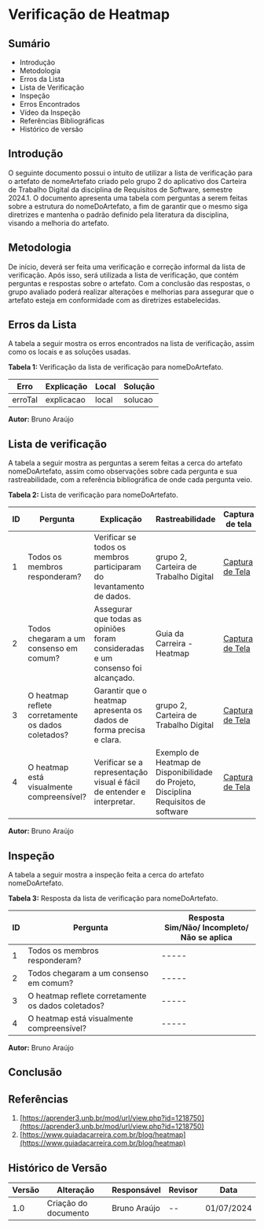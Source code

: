 # Verificação de Heatmap

## Sumário
- Introdução
- Metodologia
- Erros da Lista
- Lista de Verificação
- Inspeção
- Erros Encontrados
- Vídeo da Inspeção
- Referências Bibliográficas
- Histórico de versão

## Introdução
O seguinte documento possui o intuito de utilizar a lista de verificação para o artefato de nomeArtefato criado pelo grupo 2 do aplicativo dos Carteira de Trabalho Digital da disciplina de Requisitos de Software, semestre 2024.1. O documento apresenta uma tabela com perguntas a serem feitas sobre a estrutura do nomeDoArtefato, a fim de garantir que o mesmo siga diretrizes e mantenha o padrão definido pela literatura da disciplina, visando a melhoria do artefato.

## Metodologia
De início, deverá ser feita uma verificação e correção informal da lista de verificação. Após isso, será utilizada a lista de verificação, que contém perguntas e respostas sobre o artefato. Com a conclusão das respostas, o grupo avaliado poderá realizar alterações e melhorias para assegurar que o artefato esteja em conformidade com as diretrizes estabelecidas.

## Erros da Lista
A tabela a seguir mostra os erros encontrados na lista de verificação, assim como os locais e as soluções usadas.

<b>Tabela 1:</b> Verificação da lista de verificação para nomeDoArtefato.

| Erro   | Explicação | Local | Solução |
|--------|------------|-------|---------|
| erroTal| explicacao | local | solucao |

<b>Autor:</b> Bruno Araújo

## Lista de verificação
A tabela a seguir mostra as perguntas a serem feitas a cerca do artefato nomeDoArtefato, assim como observações sobre cada pergunta e sua rastreabilidade, com a referência bibliográfica de onde cada pergunta veio.

<b>Tabela 2:</b> Lista de verificação para nomeDoArtefato.

| ID | Pergunta | Explicação | Rastreabilidade | Captura de tela |
|----|----------|------------|-----------------|-----------------|
| 1  | Todos os membros responderam? | Verificar se todos os membros participaram do levantamento de dados. | grupo 2, Carteira de Trabalho Digital | [Captura de Tela](https://github.com/Requisitos-de-Software/2024.1-CarteiradeTrabalhoDigital/assets/140026699/3bc60b03-87e3-458e-8ad4-dd4d4325e29f)   |
| 2  | Todos chegaram a um consenso em comum? | Assegurar que todas as opiniões foram consideradas e um consenso foi alcançado. | Guia da Carreira - Heatmap | [Captura de Tela](https://github.com/Requisitos-de-Software/2024.1-CarteiradeTrabalhoDigital/assets/140026699/2c9c2790-7a4c-4e4a-9fe3-7abb5aac41cb)|
| 3  | O heatmap reflete corretamente os dados coletados? | Garantir que o heatmap apresenta os dados de forma precisa e clara. | grupo 2, Carteira de Trabalho Digital | [Captura de Tela](https://github.com/Requisitos-de-Software/2024.1-CarteiradeTrabalhoDigital/assets/140026699/494d0582-457e-45e5-8745-a5c446c4b47c) |
| 4  | O heatmap está visualmente compreensível? | Verificar se a representação visual é fácil de entender e interpretar. | Exemplo de Heatmap de Disponibilidade do Projeto, Disciplina Requisitos de software |[Captura de Tela](https://github.com/Requisitos-de-Software/2024.1-CarteiradeTrabalhoDigital/assets/140026699/a2fa36ff-7843-42ee-8f3c-784a6ace6fd1) |

<b>Autor:</b> Bruno Araújo

## Inspeção
A tabela a seguir mostra a inspeção feita a cerca do artefato nomeDoArtefato.

<b>Tabela 3:</b> Resposta da lista de verificação para nomeDoArtefato.

| ID | Pergunta | Resposta <br> Sim/Não/ Incompleto/ Não se aplica |
|----|----------|------------------------------------------------|
| 1  | Todos os membros responderam? | ----- |
| 2  | Todos chegaram a um consenso em comum? | ----- |
| 3  | O heatmap reflete corretamente os dados coletados? | ----- |
| 4  | O heatmap está visualmente compreensível? | ----- |

<b>Autor:</b> Bruno Araújo

## Conclusão

## Referências
1. [https://aprender3.unb.br/mod/url/view.php?id=1218750](https://aprender3.unb.br/mod/url/view.php?id=1218750)
2. [https://www.guiadacarreira.com.br/blog/heatmap](https://www.guiadacarreira.com.br/blog/heatmap)

## Histórico de Versão
| Versão | Alteração              | Responsável | Revisor | Data       |
|--------|------------------------|-------------|---------|------------|
| 1.0    | Criação do documento   | Bruno Araújo| --      | 01/07/2024 |
